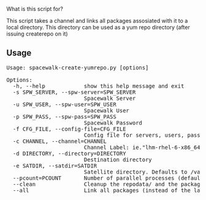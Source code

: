 What is this script for?

This script takes a channel and links all packages assosiated with it to a local directory.
This directory can be used as a yum repo directory (after issuing createrepo on it)

Usage
-----
<pre>
Usage: spacewalk-create-yumrepo.py [options]

Options:
  -h, --help            show this help message and exit
  -s SPW_SERVER, --spw-server=SPW_SERVER
                        Spacewalk Server
  -u SPW_USER, --spw-user=SPW_USER
                        Spacewalk User
  -p SPW_PASS, --spw-pass=SPW_PASS
                        Spacewalk Password
  -f CFG_FILE, --config-file=CFG_FILE
                        Config file for servers, users, passwords
  -c CHANNEL, --channel=CHANNEL
                        Channel Label: ie."lhm-rhel-6-x86_64"
  -d DIRECTORY, --directory=DIRECTORY
                        Destination directory
  -e SATDIR, --satdir=SATDIR
                        Satellite directory. Defaults to /var/satellite
  --pcount=PCOUNT       Number of parallel processes (default=5)
  --clean               Cleanup the repodata/ and the packages/ dir
  --all                 Link all packages (instead of the latest)
</pre>
